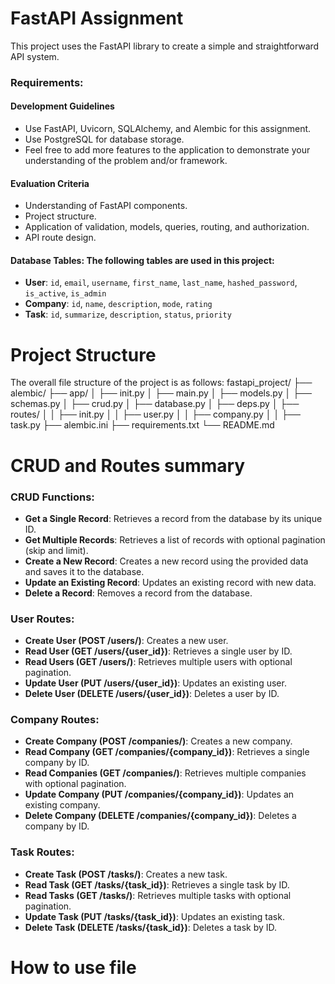 # FastAPI Assignment

This project uses the FastAPI library to create a simple and straightforward API system.

### Requirements:

#### Development Guidelines

- Use FastAPI, Uvicorn, SQLAlchemy, and Alembic for this assignment.
- Use PostgreSQL for database storage.
- Feel free to add more features to the application to demonstrate your understanding of the problem and/or framework.

#### Evaluation Criteria

- Understanding of FastAPI components.
- Project structure.
- Application of validation, models, queries, routing, and authorization.
- API route design.

#### Database Tables: The following tables are used in this project:

- **User**: `id`, `email`, `username`, `first_name`, `last_name`, `hashed_password`, `is_active`, `is_admin`
- **Company**: `id`, `name`, `description`, `mode`, `rating`
- **Task**: `id`, `summarize`, `description`, `status`, `priority`

# Project Structure

The overall file structure of the project is as follows:
fastapi_project/
├── alembic/
├── app/
│ ├── init.py
│ ├── main.py
│ ├── models.py
│ ├── schemas.py
│ ├── crud.py
│ ├── database.py
│ ├── deps.py
│ ├── routes/
│ │ ├── init.py
│ │ ├── user.py
│ │ ├── company.py
│ │ ├── task.py
├── alembic.ini
├── requirements.txt
└── README.md

# CRUD and Routes summary

### CRUD Functions:

- **Get a Single Record**: Retrieves a record from the database by its unique ID.
- **Get Multiple Records**: Retrieves a list of records with optional pagination (skip and limit).
- **Create a New Record**: Creates a new record using the provided data and saves it to the database.
- **Update an Existing Record**: Updates an existing record with new data.
- **Delete a Record**: Removes a record from the database.

### User Routes:

- **Create User (POST /users/)**: Creates a new user.
- **Read User (GET /users/{user_id})**: Retrieves a single user by ID.
- **Read Users (GET /users/)**: Retrieves multiple users with optional pagination.
- **Update User (PUT /users/{user_id})**: Updates an existing user.
- **Delete User (DELETE /users/{user_id})**: Deletes a user by ID.

### Company Routes:

- **Create Company (POST /companies/)**: Creates a new company.
- **Read Company (GET /companies/{company_id})**: Retrieves a single company by ID.
- **Read Companies (GET /companies/)**: Retrieves multiple companies with optional pagination.
- **Update Company (PUT /companies/{company_id})**: Updates an existing company.
- **Delete Company (DELETE /companies/{company_id})**: Deletes a company by ID.

### Task Routes:

- **Create Task (POST /tasks/)**: Creates a new task.
- **Read Task (GET /tasks/{task_id})**: Retrieves a single task by ID.
- **Read Tasks (GET /tasks/)**: Retrieves multiple tasks with optional pagination.
- **Update Task (PUT /tasks/{task_id})**: Updates an existing task.
- **Delete Task (DELETE /tasks/{task_id})**: Deletes a task by ID.

# How to use file

